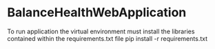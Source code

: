 # BalanceHealthWebApplication
To run application the virtual environment must install the libraries contained within the requirements.txt file
pip install -r requirements.txt
